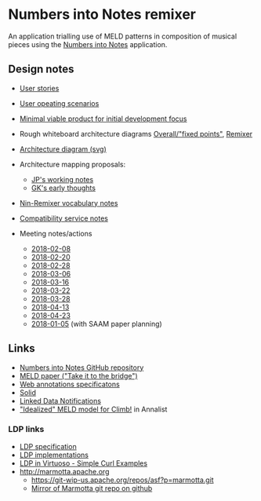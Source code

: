 # Numbers into Notes remixer

An application trialling use of MELD patterns in composition of musical pieces using the [Numbers into Notes](http://demeter.oerc.ox.ac.uk/NumbersIntoNotes/) application.

## Design notes

- [User stories](notes/user-stories.md)
- [User opeating scenarios](notes/operating-scenarios.md)
- [Minimal viable product for initial development focus](notes/minimal-viable-product-scenario.md)
- Rough whiteboard architecture diagrams [Overall/"fixed points"](notes/Overall-Architecture.jpg), [Remixer](notes/NiN-remixer-Arch.jpg)
- [Architecture diagram (svg)](notes/Architecture.svg)
- Architecture mapping proposals:
    - [JP's working notes](notes/mapping.md)
    - [GK's early thoughts](notes/NiN-MELD-tentative-mappings-by-GK.md)
- [Nin-Remixer vocabulary notes](notes/NiN-remixer-vocab-ideas.md)
- [Compatibility service notes](notes/Match-Architecture.md)

- Meeting notes/actions
    - [2018-02-08](notes/meetings/2018-02-08-meeting-agenda-goals-actions.md)
    - [2018-02-20](notes/meetings/2018-02-20-meeting.md)
    - [2018-02-28](notes/meetings/2018-02-28-meeting.md)
    - [2018-03-06](notes/meetings/2018-03-06-meeting.md)
    - [2018-03-16](notes/meetings/2018-03-16-meeting.md)
    - [2018-03-22](notes/meetings/2018-03-22-meeting.md)
    - [2018-03-28](notes/meetings/2018-03-28-meeting.md)
    - [2018-04-13](notes/meetings/2018-04-13-meeting.md)
    - [2018-04-23](notes/meetings/2018-04-23-meeting.md)
    - [2018-01-05](notes/meetings/2018-05-01-meeting-and-SAAM-paper-planning.md) (with SAAM paper planning)


## Links

- [Numbers into Notes GitHub repository](https://github.com/davidderoure/NumbersIntoNotes)
- [MELD paper ("Take it to the bridge")](https://ismir2017.smcnus.org/wp-content/uploads/2017/10/190_Paper.pdf)
- [Web annotations specificatons](https://www.w3.org/blog/news/archives/6156)
- [Solid](https://solid.mit.edu)
- [Linked Data Notifications](http://www.w3.org/TR/ldn/)
- ["Idealized" MELD model for Climb!](http://fast-project.annalist.net/annalist/c/MELD_Climb_performance/) in Annalist

### LDP links

- [LDP specification](http://www.w3.org/TR/ldp/)
- [LDP implementations](https://www.w3.org/wiki/LDP_Implementations)
- [LDP in Virtuoso - Simple Curl Examples](http://vos.openlinksw.com/owiki/wiki/VOS/VirtuosoLDPSimpleCurlExamples)
- http://marmotta.apache.org
    - https://git-wip-us.apache.org/repos/asf?p=marmotta.git
    - [Mirror of Marmotta git repo on github](https://github.com/apache/marmotta)
